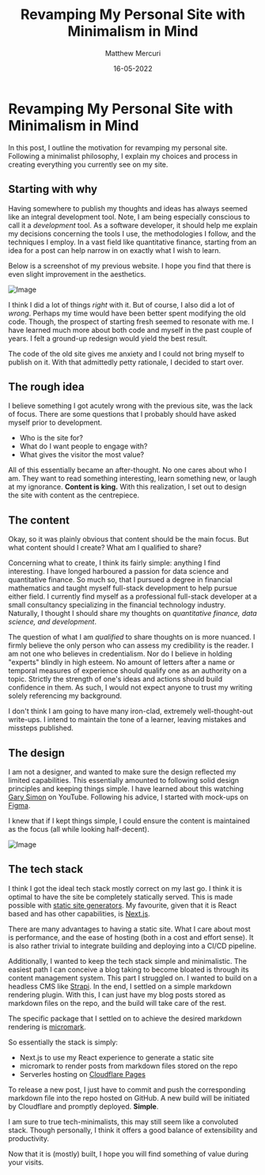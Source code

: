 ﻿---
title: Revamping My Personal Site with Minimalism in Mind
date: 16-05-2022
author: Matthew Mercuri
---

# Revamping My Personal Site with Minimalism in Mind
In this post, I outline the motivation for revamping my personal site. Following a minimalist philosophy, I explain my choices and process in creating everything you currently see on my site.

## Starting with why
Having somewhere to publish my thoughts and ideas has always seemed like an integral development tool. Note, I am being especially conscious to call it a *development* tool. As a software developer, it should help me explain my decisions concerning the tools I use, the methodologies I follow, and the techniques I employ. In a vast field like quantitative finance, starting from an idea for a post can help narrow in on exactly what I wish to learn.

Below is a screenshot of my previous website. I hope you find that there is even slight improvement in the aesthetics.

![Image](/images/post_assets/revamp/old_site.png)

I think I did a lot of things *right* with it. But of course, I also did a lot of *wrong*. Perhaps my time would have been better spent modifying the old code. Though, the prospect of starting fresh seemed to resonate with me. I have learned much more about both code and myself in the past couple of years. I felt a ground-up redesign would yield the best result.

The code of the old site gives me anxiety and I could not bring myself to publish on it. With that admittedly petty rationale, I decided to start over.

## The rough idea
I believe something I got acutely wrong with the previous site, was the lack of focus. There are some questions that I probably should have asked myself prior to development.
- Who is the site for? 
- What do I want people to engage with? 
- What gives the visitor the most value?

All of this essentially became an after-thought. No one cares about who I am. They want to read something interesting, learn something new, or laugh at my ignorance. **Content is king.** With this realization, I set out to design the site with content as the centrepiece.

## The content
Okay, so it was plainly obvious that content should be the main focus. But what content should I create? What am I qualified to share?

Concerning what to create, I think its fairly simple: anything I find interesting. I have longed harboured a passion for data science and quantitative finance. So much so, that I pursued a degree in financial mathematics and taught myself full-stack development to help pursue either field. I currently find myself as a professional full-stack developer at a small consultancy specializing in the financial technology industry. Naturally, I thought I should share my thoughts on *quantitative finance, data science, and development*.

The question of what I am *qualified* to share thoughts on is more nuanced. I firmly believe the only person who can assess my credibility is the reader. I am not one who believes in credentialism. Nor do I believe in holding "experts" blindly in high esteem. No amount of letters after a name or temporal measures of experience should qualify one as an authority on a topic. Strictly the strength of one's ideas and actions should build confidence in them. As such, I would not expect anyone to trust my writing solely referencing my background.

I don't think I am going to have many iron-clad, extremely well-thought-out write-ups. I intend to maintain the tone of a learner, leaving mistakes and missteps published.

## The design
I am not a designer, and wanted to make sure the design reflected my limited capabilities. This essentially amounted to following solid design principles and keeping things simple. I have learned about this watching [Gary Simon](https://www.youtube.com/channel/UCVyRiMvfUNMA1UPlDPzG5Ow) on YouTube. Following his advice, I started with mock-ups on [Figma](https://www.figma.com/).

I knew that if I kept things simple, I could ensure the content is maintained as the focus (all while looking half-decent).

![Image](/images/post_assets/revamp/figma_design.png)

## The tech stack
I think I got the ideal tech stack mostly correct on my last go. I think it is optimal to have the site be completely statically served. This is made possible with [static site generators](https://www.netlify.com/blog/2020/04/14/what-is-a-static-site-generator-and-3-ways-to-find-the-best-one/). My favourite, given that it is React based and has other capabilities, is [Next.js](https://nextjs.org/).

There are many advantages to having a static site. What I care about most is performance, and the ease of hosting (both in a cost and effort sense). It is also rather trivial to integrate building and deploying into a CI/CD pipeline.

Additionally, I wanted to keep the tech stack simple and minimalistic. The easiest path I can conceive a blog taking to become bloated is through its content management system. This part I struggled on. I wanted to build on a headless CMS like [Strapi](https://strapi.io/). In the end, I settled on a simple markdown rendering plugin. With this, I can just have my blog posts stored as markdown files on the repo, and the build will take care of the rest.

The specific package that I settled on to achieve the desired markdown rendering is [micromark](https://github.com/micromark/micromark).

So essentially the stack is simply:
- Next.js to use my React experience to generate a static site
- micromark to render posts from markdown files stored on the repo
- Serverles hosting on [Cloudflare Pages](https://pages.cloudflare.com/)

To release a new post, I just have to commit and push the corresponding markdown file into the repo hosted on GitHub. A new build will be initiated by Cloudflare and promptly deployed. **Simple**.

I am sure to true tech-minimalists, this may still seem like a convoluted stack. Though personally, I think it offers a good balance of extensibility and productivity.

Now that it is (mostly) built, I hope you will find something of value during your visits.
